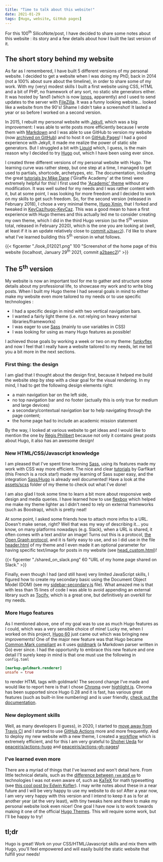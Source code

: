 ```yaml
--- 
title: "Time to talk about this website!"
date: 2021-01-29 
tags: [Hugo, website, GitHub pages]
---
```



For this 100<sup>th</sup> SilicoNote/post, I have decided to share some notes about this website : its story and a few details about how I built the last version of it.


## The short story behind my website

As far as I remembered, I have built 5 different versions of my personal
website. I decided to get a website when I was doing my PhD, back in 2014 (not a
100% about sure about the timeline), in order to share some of my work. With my
(very) modest skills I built a first website using CSS, HTML and a bit of PHP,
no framework of any sort, no static site generators either. It was hosted by
1and1 (which is now [Ionos](https://www.ionos.com/), apparently) and I used to
send updates to the server with [FileZilla](https://filezilla-project.org/). It
was a funny looking website... looked like a website from the 90's! Shame I
didn't take a screenshot! It lasted a year or so before I worked on a
second version.

In 2015, I rebuilt my personal website with [Jekyll](https://jekyllrb.com/),
which was a big improvement: I was able to write posts more efficiently because I
wrote them with [Markdown](https://en.wikipedia.org/wiki/Markdown) and I was
able to use GitHub to version my website (now [archived on
GitHub](https://github.com/KevCaz/KevCazWebsite)) and to host it on [GitHub
Pages](https://pages.github.com/)! I had a good experience with Jekyll, it made
me realize the power of static site generators. But I struggled a bit with
[Liquid](https://shopify.github.io/liquid/) which, I guess, is the main reason why
I decided to try [Hugo](https://gohugo.io/) out, which I have been using ever
since. 

I created three different versions of my personal website with Hugo. The
learning curve was rather steep, but one step at a time, I managed to get used
to partials, shortcode, archetypes, etc. The documentation, including the great
[tutorials by Mike Dane](https://www.mikedane.com/) ('Giraffe Academy' at the
time) were extremely helpful for this! I first used the ['Academic'
theme](https://themes.gohugo.io/academic/) without any modification. It was well
suited for my needs and I was rather content with it, but at some point, I was
looking for more freedom and I decided to work on my skills to get such freedom.
So, for the second version (released in February 2018), I chose a very minimal
theme, [Hugo Xmin](https://xmin.yihui.org/), that I forked and tweaked in
[KevCaz/hugo-KevCaz](https://github.com/KevCaz/hugo-KevCaz). This was a good
mean to have a first experience with Hugo themes and this actually led me to
consider creating my own theme, which I did in the third Hugo version (so the
5<sup>th</sup> version total, released in February 2020), which is the one you
are looking at (well, at least if it is an update relatively close to [commit
`a2baec2`](https://github.com/KevCaz/KevCaz.github.io/commit/0ddcfc7556bd082b82ffdf953265cafc0932eee9)). I'd like to share what I've learned building this 5<sup>th</sup> version in what follows. 

{{< figcenter "./look_012021.png" 100 "Screenshot of the home page of this website (localhost, January 29<sup>th</sup> 2021, commit [a2baec2](https://github.com/KevCaz/KevCaz.github.io/commit/0ddcfc7556bd082b82ffdf953265cafc0932eee9))" >}}





## The 5<sup>th</sup> version

My website is now an important tool for me to gather and structure some details
about my professional life, to showcase my work and to write blog posts. When I
built my Hugo theme I had several goals in mind to either make my website even
more tailored to my needs or to use specific technologies : 

- I had a specific design in mind with two vertical navigation bars. 
- I wanted a fairly light theme (i.e. not relying on heavy external libraries/frameworks)
- I was eager to use [Sass](https://sass-lang.com/) (mainly to use variables in CSS)
- I was looking for using as many Hugo features as possible!

I achieved those goals by working a week or two on my theme: [funkyflex](https://github.com/KevCaz/funkyflex) and now I feel that I really have a website tailored to my needs, let me tell you a bit more in the next sections.


### First thing: the design 

I am glad that I thought about the design first, because it helped me build the website step by step with a clear goal for the visual rendering. In my mind,
I had to get the following design elements right:  

- a main navigation bar on the left side, 
- no top navigation bar and no footer (actually this is only true for medium and large devices) 
- a secondary/contextual navigation bar to help navigating through the page content;
- the home page had to include an academic mission statement

By the way, I looked at various website to get ideas and I would like to mention the one by [Régis Philibert](https://regisphilibert.com/fr/) because not only it contains great posts about Hugo, it also has an awesome design! 



### New HTML/CSS/Javascript knowledge

I am pleased that I've spent time learning [Sass](https://sass-lang.com/), using its features made my work with CSS way more efficient. The nice and clear [tutorials](https://grafikart.fr/tutoriels/sass) by Garfikart (this French is a rock star!) made my learning of Sass super easy, and the integration [Sass/Hugo](https://gohugo.io/hugo-pipes/scss-sass/) is already well documented! Have a look at the [assets/scss](https://github.com/KevCaz/funkyflex/tree/master/assets/scss) folder of my theme to check out what I've done!

I am also glad I took some time to learn a bit more about responsive web design and media queries. I have learned how to use [flexbox](https://grafikart.fr/tutoriels/flexbox-806) which helped me make my theme lighter as I didn't need to rely on external frameworks (such as Boostrap), which is pretty neat!

At some point, I asked some friends how to attach more infos to a URL. Doesn't make sense, right? Well that was my way of describing it... you know, on many platforms nowadays (e.g. Slack), when a URL is shared, it often comes with a text and/or an image! Turns out this is a protocol, [the Open Graph protocol](https://ogp.me/), and it is fairly easy to use, and so I did use in the file [header.html](https://github.com/KevCaz/funkyflex/blob/9189be9e81edd1d223d8aff1251b6551cb5610aa/layouts/partials/head.html#L42-L48) of my theme and I even made it an optional parameter for having specific text/image for posts in my website (see [head_custom.html](https://github.com/KevCaz/KevCaz.github.io/blob/772c1c6205e759ecd503ba82341c7c615b426b78/layouts/partials/head_custom.html))! 


{{< figcenter "./shared_on_slack.png" 60 "URL of my home page shared on Slack." >}}


Finally, even though I had (and still have) very limited JavaScript skills, I
figured how to create my secondary basic using the Document Object Model (DOM)
(see my
[sidebar-secondary.js](https://github.com/KevCaz/funkyflex/blob/master/static/js/sidebar-secondary.js)
file). What amazed me is that with less than 15 lines of code I was able to
avoid appending an external library such as
[Tocify](http://gregfranko.com/jquery.tocify.js/), which is a great one, but
definitively an overkill for my needs.



### More Hugo features

As I mentioned above, one of my goal was to use as much Hugo features as I
could, which was a very sensible choice of mine! Lucky me, when I worked on this
project, [Hugo 60](https://gohugo.io/news/0.60.0-relnotes/) just came out which
was bringing new improvements! One of the major new feature was that Hugo became
[Common Mark compliant](https://gohugo.io/news/0.60.0-relnotes/) as it uses
[goldmark](https://github.com/yuin/goldmark) (a Markdown parser written in Go)
ever since. I had the opportunity to embrace this new feature and one detail
I'll surely keep in mind is that one must use the following in `config.toml`

```.toml
[markup.goldmark.renderer]
unsafe = true
```

to render HTML tags with goldmark! The second change I've made and would like to
report here is that I chose [Chroma](https://github.com/alecthomas/chroma) over
[highlight.js](https://highlightjs.org/). Chroma has been supported since Hugo
0.28 and it is fast, has various great features (such as built-in line
numbering) and is user friendly, [check out the
documentation](https://gohugo.io/content-management/syntax-highlighting/). 




### New deployment skills

Well, as many developers (I guess), in 2020, I started to [move away from Travis CI](https://insileco.github.io/2020/11/24/continuous-integration-for-r-projects-from-travis-ci-to-github-actions-step-by-step/) and I started to use [GitHub Actions](https://github.com/features/actions) more and more frequently. And to deploy my new website with a new theme, I created a [workflow](https://github.com/KevCaz/KevCaz.github.io/blob/772c1c6205e759ecd503ba82341c7c615b426b78/.github/workflows/deploy.yaml) which is extremely efficient, and for this I am very grateful to [Shohei Ueda](https://peaceiris.com/) for [peaceiris/actions-hugo](https://github.com/peaceiris/actions-hugo)
and [peaceiris/actions-gh-pages](https://github.com/peaceiris/actions-gh-pages)!




### I've learned even more

There are a myriad of things that I've learned and won't detail here. From
little technical details, such as the [difference between `rem` and
`em`](https://stackoverflow.com/questions/13941275/how-does-rem-differ-from-em-in-css)
to technologies I was not even aware of, such as [KaTeX](https://katex.org/) for
math typesetting (see [this cool post by Edwin
Kofler](https://eankeen.github.io/blog/posts/render-latex-with-katex-in-hugo-blog/)).
I may write notes about these in a near future and I will be very happy to use
my website to do so! After a year now, I am very very happy with this version
and I intend to keep it as is for at another year (at the very least), with tiny
tweaks here and there to make my personal website look even nicer! One goal I
have now is to work towards making it one of the official [Hugo
Themes](https://themes.gohugo.io/). This will require some work, but I'll be
happy to try! 



## tl;dr 

Hugo is great! Work on your CSS/HTML/Javascript skills and mix them with Hugo, you'll feel empowered and will easily build the static website that fulfill your needs!
